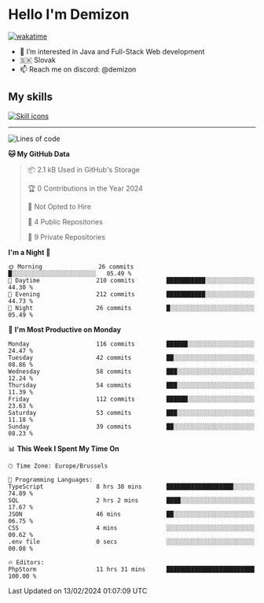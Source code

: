 # Hello I'm Demizon
[![wakatime](https://wakatime.com/badge/user/6ad1949f-d6d7-44f9-9eee-c35e54cc499b.svg)](https://wakatime.com/@6ad1949f-d6d7-44f9-9eee-c35e54cc499b)
- 👀 I’m interested in Java and Full-Stack Web development
- 🇸🇰 Slovak
- 📫 Reach me on discord: @demizon

## My skills
[![Skill icons](https://skillicons.dev/icons?i=java,js,ts,html,css,react,nextjs,tailwind,supabase,py,git,docker,linux,mysql,postgres,mongo&theme=dark)](https://github.com/Demizon3433)

---

<!--START_SECTION:waka-->
![Lines of code](https://img.shields.io/badge/From%20Hello%20World%20I%27ve%20Written-131.3%20thousand%20lines%20of%20code-blue)

**🐱 My GitHub Data** 

> 📦 2.1 kB Used in GitHub's Storage 
 > 
> 🏆 0 Contributions in the Year 2024
 > 
> 🚫 Not Opted to Hire
 > 
> 📜 4 Public Repositories 
 > 
> 🔑 9 Private Repositories 
 > 
**I'm a Night 🦉** 

```text
🌞 Morning                26 commits          █░░░░░░░░░░░░░░░░░░░░░░░░   05.49 % 
🌆 Daytime                210 commits         ███████████░░░░░░░░░░░░░░   44.30 % 
🌃 Evening                212 commits         ███████████░░░░░░░░░░░░░░   44.73 % 
🌙 Night                  26 commits          █░░░░░░░░░░░░░░░░░░░░░░░░   05.49 % 
```
📅 **I'm Most Productive on Monday** 

```text
Monday                   116 commits         ██████░░░░░░░░░░░░░░░░░░░   24.47 % 
Tuesday                  42 commits          ██░░░░░░░░░░░░░░░░░░░░░░░   08.86 % 
Wednesday                58 commits          ███░░░░░░░░░░░░░░░░░░░░░░   12.24 % 
Thursday                 54 commits          ███░░░░░░░░░░░░░░░░░░░░░░   11.39 % 
Friday                   112 commits         ██████░░░░░░░░░░░░░░░░░░░   23.63 % 
Saturday                 53 commits          ███░░░░░░░░░░░░░░░░░░░░░░   11.18 % 
Sunday                   39 commits          ██░░░░░░░░░░░░░░░░░░░░░░░   08.23 % 
```


📊 **This Week I Spent My Time On** 

```text
🕑︎ Time Zone: Europe/Brussels

💬 Programming Languages: 
TypeScript               8 hrs 38 mins       ███████████████████░░░░░░   74.89 % 
SQL                      2 hrs 2 mins        ████░░░░░░░░░░░░░░░░░░░░░   17.67 % 
JSON                     46 mins             ██░░░░░░░░░░░░░░░░░░░░░░░   06.75 % 
CSS                      4 mins              ░░░░░░░░░░░░░░░░░░░░░░░░░   00.62 % 
.env file                0 secs              ░░░░░░░░░░░░░░░░░░░░░░░░░   00.08 % 

🔥 Editors: 
PhpStorm                 11 hrs 31 mins      █████████████████████████   100.00 % 
```


 Last Updated on 13/02/2024 01:07:09 UTC
<!--END_SECTION:waka-->
